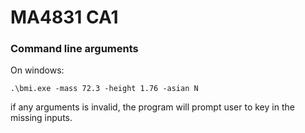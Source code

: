 # MA4831 CA1

### Command line arguments
On windows:
```
.\bmi.exe -mass 72.3 -height 1.76 -asian N
```

if any arguments is invalid, the program will prompt user to key in the missing inputs.
